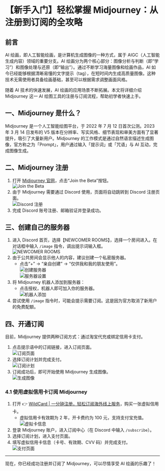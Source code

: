 # 【新手入门】轻松掌握 Midjourney：从注册到订阅的全攻略

## 前言

AI 绘画，即人工智能绘画，是计算机生成图像的一种方式，属于 AIGC（人工智能生成内容）领域的重要分支。AI 绘画分为两个核心部分：图像分析与判断（即“学习”）和图像处理与还原（即“输出”）。通过不断学习海量图像和绘画作品，AI 如今已经能够根据清晰易懂的文字提示（tag），在短时间内生成高质量图像。这种技术无需使用者具备绘画基础，甚至可以根据需求调整画面风格。

随着 AI 技术的快速发展，AI 绘画的应用场景不断拓展。本文将详细介绍 Midjourney 这一 AI 绘图工具的注册与订阅流程，帮助初学者快速上手。

## 一、Midjourney 是什么？

Midjourney 是一个人工智能绘图平台，于 2022 年 7 月 12 日首次公测。2023 年 3 月 14 日发布的 V5 版本在分辨率、写实风格、细节表现和审美方面有了显著提升，吸引了大量新用户。Midjourney 的工作模式是通过自然语言描述生成图像，官方称之为「Prompt」，用户通过输入「提示词」或「咒语」与 AI 互动，完成图像生成。

## 二、Midjourney 注册

1. 打开 [Midjourney 官网](https://www.midjourney.com)，点击“Join the Beta”按钮。  
   ![Join the Beta](https://bbtdd.com/img/353628500459.webp)  
2. 由于 Midjourney 需要通过 Discord 使用，页面将自动跳转到 Discord 注册页面。  
   ![Discord 注册](https://bbtdd.com/img/4616442694256901.webp)  
3. 完成 Discord 账号注册、邮箱验证并登录成功。

## 三、创建自己的服务器

1. 进入 Discord 首页，选择【NEWCOMER ROOMS】，选择一个房间进入。在对话框中输入 `/image` 指令，调出提示词输入框。  
   ![NEWCOMER ROOMS](https://bbtdd.com/img/2815276562158924.webp)  
2. 由于公共房间会显示他人的内容，建议创建一个私密服务器。  
   - 点击“+” -> “亲自创建” -> “仅供我和我的朋友使用”。  
   ![创建服务器](https://bbtdd.com/img/640153686155.webp)  
   ![服务器设置](https://bbtdd.com/img/7874077461642.webp)  
3. 将 Midjourney 机器人添加到服务器：  
   - 点击授权，机器人即可加入你的服务器。  
   ![机器人添加](https://bbtdd.com/img/2660779991276960.webp)  
4. 尝试使用 `/image` 指令时，可能会提示需要订阅。这是因为官方取消了新用户的免费配额。

## 四、开通订阅

目前，Midjourney 提供两种订阅方式：通过淘宝代充或绑定信用卡支付。

1. 点击提示语中的订阅链接，进入订阅页面。  
   ![订阅页面](https://bbtdd.com/img/4592662023117.webp)  
2. 选择订阅计划并完成支付。  
   ![订阅计划](https://bbtdd.com/img/3794791636.webp)  
3. 订阅成功后，即可开始使用 Midjourney 生成图像。  
   ![生成图像](https://bbtdd.com/img/72578035589.webp)  

### 4.1 使用虚拟信用卡订阅 Midjourney

1. 打开 👉 [WildCard | 一分钟注册，轻松订阅海外线上服务](https://bbtdd.com/WildCard)，购买一张虚拟信用卡。  
   - 虚拟信用卡有效期为 2 年，开卡费约为 100 元，支持支付宝充值。  
   ![虚拟卡信息](https://bbtdd.com/img/449687865787583.webp)  
2. 登录 Midjourney 账户，进入订阅中心（在 Discord 中输入 `/subscribe`）。  
3. 选择订阅计划，进入支付页面。  
4. 填写虚拟信用卡信息（卡号、有效期、CVV 码）并完成支付。  
   ![支付页面](https://bbtdd.com/img/24235247.webp)  

---

现在，你已经成功注册并订阅了 Midjourney，可以尽情享受 AI 绘画的乐趣了！